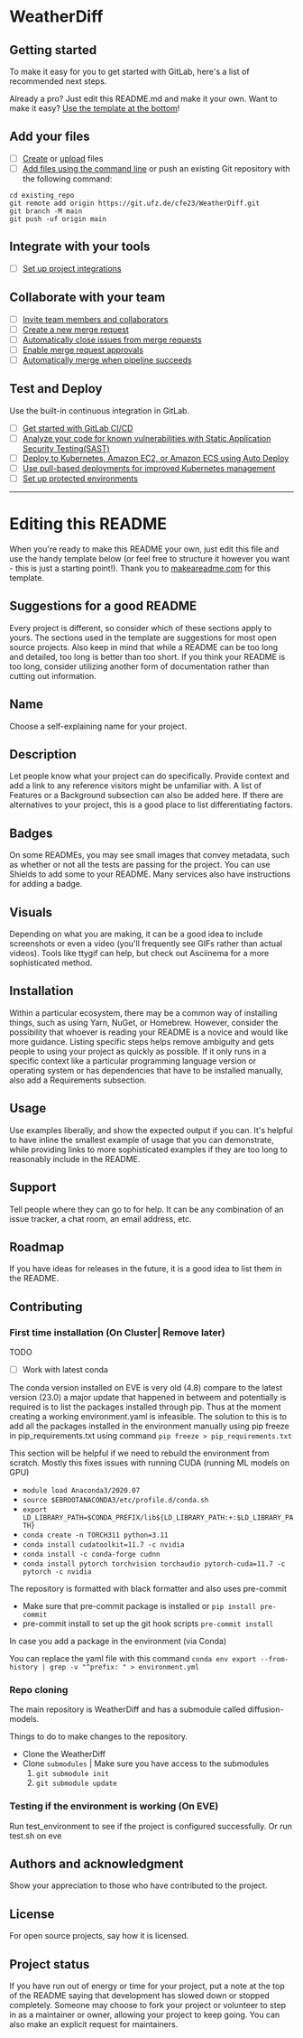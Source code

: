 # WeatherDiff



## Getting started

To make it easy for you to get started with GitLab, here's a list of recommended next steps.

Already a pro? Just edit this README.md and make it your own. Want to make it easy? [Use the template at the bottom](#editing-this-readme)!

## Add your files

- [ ] [Create](https://docs.gitlab.com/ee/user/project/repository/web_editor.html#create-a-file) or [upload](https://docs.gitlab.com/ee/user/project/repository/web_editor.html#upload-a-file) files
- [ ] [Add files using the command line](https://docs.gitlab.com/ee/gitlab-basics/add-file.html#add-a-file-using-the-command-line) or push an existing Git repository with the following command:

```
cd existing_repo
git remote add origin https://git.ufz.de/cfe23/WeatherDiff.git
git branch -M main
git push -uf origin main
```

## Integrate with your tools

- [ ] [Set up project integrations](https://git.ufz.de/cfe23/WeatherDiff/-/settings/integrations)

## Collaborate with your team

- [ ] [Invite team members and collaborators](https://docs.gitlab.com/ee/user/project/members/)
- [ ] [Create a new merge request](https://docs.gitlab.com/ee/user/project/merge_requests/creating_merge_requests.html)
- [ ] [Automatically close issues from merge requests](https://docs.gitlab.com/ee/user/project/issues/managing_issues.html#closing-issues-automatically)
- [ ] [Enable merge request approvals](https://docs.gitlab.com/ee/user/project/merge_requests/approvals/)
- [ ] [Automatically merge when pipeline succeeds](https://docs.gitlab.com/ee/user/project/merge_requests/merge_when_pipeline_succeeds.html)

## Test and Deploy

Use the built-in continuous integration in GitLab.

- [ ] [Get started with GitLab CI/CD](https://docs.gitlab.com/ee/ci/quick_start/index.html)
- [ ] [Analyze your code for known vulnerabilities with Static Application Security Testing(SAST)](https://docs.gitlab.com/ee/user/application_security/sast/)
- [ ] [Deploy to Kubernetes, Amazon EC2, or Amazon ECS using Auto Deploy](https://docs.gitlab.com/ee/topics/autodevops/requirements.html)
- [ ] [Use pull-based deployments for improved Kubernetes management](https://docs.gitlab.com/ee/user/clusters/agent/)
- [ ] [Set up protected environments](https://docs.gitlab.com/ee/ci/environments/protected_environments.html)

***

# Editing this README

When you're ready to make this README your own, just edit this file and use the handy template below (or feel free to structure it however you want - this is just a starting point!). Thank you to [makeareadme.com](https://www.makeareadme.com/) for this template.

## Suggestions for a good README
Every project is different, so consider which of these sections apply to yours. The sections used in the template are suggestions for most open source projects. Also keep in mind that while a README can be too long and detailed, too long is better than too short. If you think your README is too long, consider utilizing another form of documentation rather than cutting out information.

## Name
Choose a self-explaining name for your project.

## Description
Let people know what your project can do specifically. Provide context and add a link to any reference visitors might be unfamiliar with. A list of Features or a Background subsection can also be added here. If there are alternatives to your project, this is a good place to list differentiating factors.

## Badges
On some READMEs, you may see small images that convey metadata, such as whether or not all the tests are passing for the project. You can use Shields to add some to your README. Many services also have instructions for adding a badge.

## Visuals
Depending on what you are making, it can be a good idea to include screenshots or even a video (you'll frequently see GIFs rather than actual videos). Tools like ttygif can help, but check out Asciinema for a more sophisticated method.

## Installation
Within a particular ecosystem, there may be a common way of installing things, such as using Yarn, NuGet, or Homebrew. However, consider the possibility that whoever is reading your README is a novice and would like more guidance. Listing specific steps helps remove ambiguity and gets people to using your project as quickly as possible. If it only runs in a specific context like a particular programming language version or operating system or has dependencies that have to be installed manually, also add a Requirements subsection.

## Usage
Use examples liberally, and show the expected output if you can. It's helpful to have inline the smallest example of usage that you can demonstrate, while providing links to more sophisticated examples if they are too long to reasonably include in the README.

## Support
Tell people where they can go to for help. It can be any combination of an issue tracker, a chat room, an email address, etc.

## Roadmap
If you have ideas for releases in the future, it is a good idea to list them in the README.

## Contributing

### First time installation (On Cluster| Remove later)
TODO
- [ ] Work with latest conda

The conda version installed on EVE is very old (4.8) compare to the latest version (23.0) a major update that happened in betweem and potentially is required is to list the packages installed through pip. Thus at the moment creating a working environment.yaml is infeasible. The solution to this is to add all the packages installed in the environment manually using pip freeze in pip_requirements.txt using command `pip freeze > pip_requirements.txt`

This section will be helpful if we need to rebuild the environment from scratch. Mostly this fixes issues with running CUDA (running ML models on GPU)

- `module load Anaconda3/2020.07`
- `source $EBROOTANACONDA3/etc/profile.d/conda.sh`
- `export LD_LIBRARY_PATH=$CONDA_PREFIX/lib${LD_LIBRARY_PATH:+:$LD_LIBRARY_PATH}`
- `conda create -n TORCH311 python=3.11`
- `conda install cudatoolkit=11.7 -c nvidia`
- `conda install -c conda-forge cudnn`
- `conda install pytorch torchvision torchaudio pytorch-cuda=11.7 -c pytorch -c nvidia`

The repository is formatted with black formatter and also uses pre-commit
- Make sure that pre-commit package is installed or `pip install pre-commit`
- pre-commit install to set up the git hook scripts `pre-commit install`

In case you add a package in the environment (via Conda)

You can replace the yaml file with this command `conda env export --from-history | grep -v "^prefix: " > environment.yml`

### Repo cloning

The main repository is WeatherDiff and has a submodule called diffusion-models.

Things to do to make changes to the repository.
- Clone the WeatherDiff
- Clone `submodules` | Make sure you have access to the submodules
    1. `git submodule init` 
    2. `git submodule update`


### Testing if the environment is working (On EVE)
Run test_environment to see if the project is configured successfully. Or run test.sh on eve

## Authors and acknowledgment
Show your appreciation to those who have contributed to the project.

## License
For open source projects, say how it is licensed.

## Project status
If you have run out of energy or time for your project, put a note at the top of the README saying that development has slowed down or stopped completely. Someone may choose to fork your project or volunteer to step in as a maintainer or owner, allowing your project to keep going. You can also make an explicit request for maintainers.
